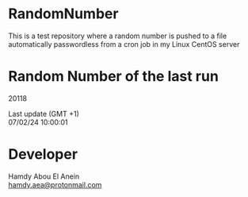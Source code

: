 # RandomNumber    
This is a test repository where a random number is pushed to a file automatically passwordless from a cron job in my Linux CentOS server    
# Random Number of the last run   
20118
      
Last update (GMT +1)    
07/02/24 10:00:01
# Developer    
Hamdy Abou El Anein   
hamdy.aea@protonmail.com

